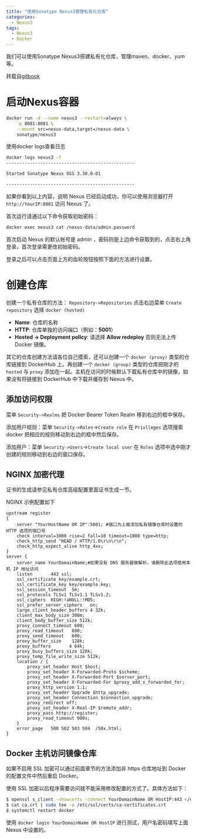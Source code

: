 ```yaml
---
title: "使用Sonatype Nexus3管理私有化仓库"
categories:
  - Nexus3
tags:
  - Nexus3
  - Docker
---
```


我们可以使用Sonatype Nexus3搭建私有化仓库，管理maven、docker、yum等。

<!--more-->

转载自[gitbook](https://yeasy.gitbook.io/docker_practice/repository/nexus3_registry)
# 启动Nexus容器
```bash
docker run -d --name nexus3 --restart=always \
    -p 8081:8081 \
    --mount src=nexus-data,target=/nexus-data \
    sonatype/nexus3
```
使用docker logs查看日志
```bash
docker logs nexus3 -f
-------------------------------------------------

Started Sonatype Nexus OSS 3.30.0-01

-------------------------------------------------
```
如果你看到以上内容，说明 Nexus 已经启动成功，你可以使用浏览器打开 `http://YourIP:8081` 访问 Nexus 了。

首次运行请通过以下命令获取初始密码：
```bash
docker exec nexus3 cat /nexus-data/admin.password
```
首次启动 Nexus 的默认帐号是 admin ，密码则是上边命令获取到的，点击右上角登录，首次登录需更改初始密码。

登录之后可以点击页面上方的齿轮按钮按照下面的方法进行设置。
# 创建仓库
创建一个私有仓库的方法： `Repository->Repositories` 点击右边菜单 `Create repository` 选择 `docker (hosted)`

* **Name**: 仓库的名称
* **HTTP**: 仓库单独的访问端口（例如：**5001**）
* **Hosted -> Deployment pollcy**: 请选择 **Allow redeploy** 否则无法上传 Docker 镜像。

其它的仓库创建方法请各位自己摸索，还可以创建一个 `docker (proxy)` 类型的仓库链接到 DockerHub 上。再创建一个 `docker (group)` 类型的仓库把刚才的 `hosted` 与 `proxy` 添加在一起。主机在访问的时候默认下载私有仓库中的镜像，如果没有将链接到 DockerHub 中下载并缓存到 Nexus 中。

## 添加访问权限

菜单 `Security->Realms` 把 Docker Bearer Token Realm 移到右边的框中保存。

添加用户规则：菜单 `Security->Roles`->`Create role`  在 `Privlleges` 选项搜索 docker 把相应的规则移动到右边的框中然后保存。

添加用户：菜单 `Security->Users`->`Create local user` 在 `Roles` 选项中选中刚才创建的规则移动到右边的窗口保存。

## NGINX 加密代理

证书的生成请参见私有仓库高级配置里面证书生成一节。

NGINX 示例配置如下

```nginx
upstream register
{
    server "YourHostName OR IP":5001; #端口为上面添加私有镜像仓库时设置的 HTTP 选项的端口号
    check interval=3000 rise=2 fall=10 timeout=1000 type=http;
    check_http_send "HEAD / HTTP/1.0\r\n\r\n";
    check_http_expect_alive http_4xx;
}
server {
    server_name YourDomainName;#如果没有 DNS 服务器做解析，请删除此选项使用本机 IP 地址访问
    listen       443 ssl;
    ssl_certificate key/example.crt;
    ssl_certificate_key key/example.key;
    ssl_session_timeout  5m;
    ssl_protocols TLSv1 TLSv1.1 TLSv1.2;
    ssl_ciphers  HIGH:!aNULL:!MD5;
    ssl_prefer_server_ciphers   on;
    large_client_header_buffers 4 32k;
    client_max_body_size 300m;
    client_body_buffer_size 512k;
    proxy_connect_timeout 600;
    proxy_read_timeout   600;
    proxy_send_timeout   600;
    proxy_buffer_size    128k;
    proxy_buffers       4 64k;
    proxy_busy_buffers_size 128k;
    proxy_temp_file_write_size 512k;
    location / {
        proxy_set_header Host $host;
        proxy_set_header X-Forwarded-Proto $scheme;
        proxy_set_header X-Forwarded-Port $server_port;
        proxy_set_header X-Forwarded-For $proxy_add_x_forwarded_for;
        proxy_http_version 1.1;
        proxy_set_header Upgrade $http_upgrade;
        proxy_set_header Connection $connection_upgrade;
        proxy_redirect off;
        proxy_set_header X-Real-IP $remote_addr;
        proxy_pass http://register;
        proxy_read_timeout 900s;
    }
    error_page   500 502 503 504  /50x.html;
}
```

## Docker 主机访问镜像仓库

如果不启用 SSL 加密可以通过前面章节的方法添加非 https 仓库地址到 Docker 的配置文件中然后重启 Docker。

使用 SSL 加密以后程序需要访问就不能采用修改配置的方式了。具体方法如下：

```bash
$ openssl s_client -showcerts -connect YourDomainName OR HostIP:443 </dev/null 2>/dev/null|openssl x509 -outform PEM >ca.crt
$ cat ca.crt | sudo tee -a /etc/ssl/certs/ca-certificates.crt
$ systemctl restart docker
```

使用 `docker login YourDomainName OR HostIP` 进行测试，用户名密码填写上面 Nexus 中设置的。